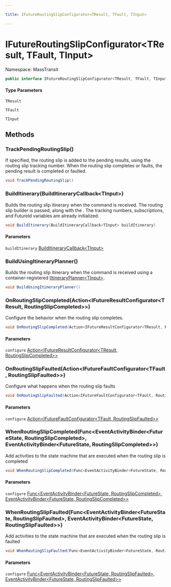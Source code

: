```yaml
---

title: IFutureRoutingSlipConfigurator<TResult, TFault, TInput>

---
```


# IFutureRoutingSlipConfigurator\<TResult, TFault, TInput\>

Namespace: MassTransit

```csharp
public interface IFutureRoutingSlipConfigurator<TResult, TFault, TInput>
```

#### Type Parameters

`TResult`<br/>

`TFault`<br/>

`TInput`<br/>

## Methods

### **TrackPendingRoutingSlip()**

If specified, the routing slip is added to the pending results, using the routing slip tracking
 number. When the routing slip completes or faults, the pending result is completed or faulted.

```csharp
void TrackPendingRoutingSlip()
```

### **BuildItinerary(BuildItineraryCallback\<TInput\>)**

Builds the routing slip itinerary when the command is received. The routing slip builder
 is passed, along with the . The tracking numbers,
 subscriptions, and FutureId variables are already initialized.

```csharp
void BuildItinerary(BuildItineraryCallback<TInput> buildItinerary)
```

#### Parameters

`buildItinerary` [BuildItineraryCallback\<TInput\>](../masstransit/builditinerarycallback-1)<br/>

### **BuildUsingItineraryPlanner()**

Builds the routing slip itinerary when the command is received using a container-registered
 [IItineraryPlanner\<TInput\>](../masstransit/iitineraryplanner-1).

```csharp
void BuildUsingItineraryPlanner()
```

### **OnRoutingSlipCompleted(Action\<IFutureResultConfigurator\<TResult, RoutingSlipCompleted\>\>)**

Configure the behavior when the routing slip completes.

```csharp
void OnRoutingSlipCompleted(Action<IFutureResultConfigurator<TResult, RoutingSlipCompleted>> configure)
```

#### Parameters

`configure` [Action\<IFutureResultConfigurator\<TResult, RoutingSlipCompleted\>\>](https://learn.microsoft.com/en-us/dotnet/api/system.action-1)<br/>

### **OnRoutingSlipFaulted(Action\<IFutureFaultConfigurator\<TFault, RoutingSlipFaulted\>\>)**

Configure what happens when the routing slip faults

```csharp
void OnRoutingSlipFaulted(Action<IFutureFaultConfigurator<TFault, RoutingSlipFaulted>> configure)
```

#### Parameters

`configure` [Action\<IFutureFaultConfigurator\<TFault, RoutingSlipFaulted\>\>](https://learn.microsoft.com/en-us/dotnet/api/system.action-1)<br/>

### **WhenRoutingSlipCompleted(Func\<EventActivityBinder\<FutureState, RoutingSlipCompleted\>, EventActivityBinder\<FutureState, RoutingSlipCompleted\>\>)**

Add activities to the state machine that are executed when the routing slip is completed

```csharp
void WhenRoutingSlipCompleted(Func<EventActivityBinder<FutureState, RoutingSlipCompleted>, EventActivityBinder<FutureState, RoutingSlipCompleted>> configure)
```

#### Parameters

`configure` [Func\<EventActivityBinder\<FutureState, RoutingSlipCompleted\>, EventActivityBinder\<FutureState, RoutingSlipCompleted\>\>](https://learn.microsoft.com/en-us/dotnet/api/system.func-2)<br/>

### **WhenRoutingSlipFaulted(Func\<EventActivityBinder\<FutureState, RoutingSlipFaulted\>, EventActivityBinder\<FutureState, RoutingSlipFaulted\>\>)**

Add activities to the state machine that are executed when the routing slip is faulted

```csharp
void WhenRoutingSlipFaulted(Func<EventActivityBinder<FutureState, RoutingSlipFaulted>, EventActivityBinder<FutureState, RoutingSlipFaulted>> configure)
```

#### Parameters

`configure` [Func\<EventActivityBinder\<FutureState, RoutingSlipFaulted\>, EventActivityBinder\<FutureState, RoutingSlipFaulted\>\>](https://learn.microsoft.com/en-us/dotnet/api/system.func-2)<br/>
